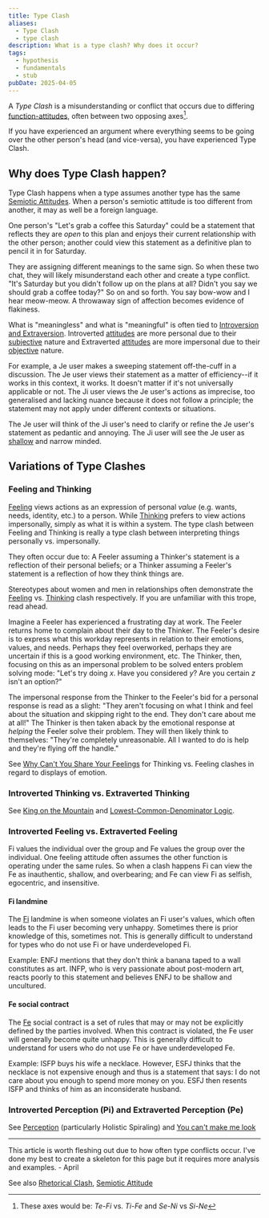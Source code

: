 ```yaml
---
title: Type Clash
aliases:
  - Type Clash
  - type clash
description: What is a type clash? Why does it occur?
tags:
  - hypothesis
  - fundamentals
  - stub
pubDate: 2025-04-05
---
```


A _Type Clash_ is a misunderstanding or conflict that occurs due to differing [function-attitudes](../fundamentals/function-attitude.md), often between two opposing axes[^1].

If you have experienced an argument where everything seems to be going over the other person's head (and vice-versa), you have experienced Type Clash.

## Why does Type Clash happen?

Type Clash happens when a type assumes another type has the same [Semiotic Attitudes](../sign-interpretation/semiotic-attitude.md). When a person's semiotic attitude is too different from another, it may as well be a foreign language.

One person's "Let's grab a coffee this Saturday" could be a statement that reflects they are _open_ to this plan and enjoys their current relationship with the other person; another could view this statement as a definitive plan to pencil it in for Saturday.

They are assigning different meanings to the same sign. So when these two chat, they will likely misunderstand each other and create a type conflict. "It's Saturday but you didn't follow up on the plans at all? Didn't you say we should grab a coffee today?" So on and so forth. You say bow-wow and I hear meow-meow. A throwaway sign of affection becomes evidence of flakiness.

What is "meaningless" and what is "meaningful" is often tied to [Introversion and Extraversion](./introversion-extraversion/index.md). Introverted [attitudes](../fundamentals/function-attitude.md) are more personal due to their [subjective](../our-difficulties/terms-with-nonobvious-meanings.md) nature and Extraverted [attitudes](../fundamentals/function-attitude.md) are more impersonal due to their [objective](../our-difficulties/terms-with-nonobvious-meanings.md) nature.

For example, a Je user makes a sweeping statement off-the-cuff in a discussion. The Je user views their statement as a matter of efficiency--if it works in this context, it works. It doesn't matter if it's not universally applicable or not. The Ji user views the Je user's actions as imprecise, too generalised and lacking nuance because it does not follow a principle; the statement may not apply under different contexts or situations.

The Je user will think of the Ji user's need to clarify or refine the Je user's statement as pedantic and annoying. The Ji user will see the Je user as [shallow](../far-flung-explorations/shallowness.md) and narrow minded.

## Variations of Type Clashes

### Feeling and Thinking

[Feeling](../function-attitude/functions/feeling.md) views actions as an expression of personal _value_ (e.g. wants, needs, identity, etc.) to a person. While [Thinking](../function-attitude/functions/thinking.md) prefers to view actions impersonally, simply as what it is within a system. The type clash between Feeling and Thinking is really a type clash between interpreting things personally vs. impersonally.

They often occur due to: A Feeler assuming a Thinker's statement is a reflection of their personal beliefs; or a Thinker assuming a Feeler's statement is a reflection of how they think things are.

Stereotypes about women and men in relationships often demonstrate the [Feeling](../function-attitude/functions/feeling.md) vs. [Thinking](../function-attitude/functions/thinking.md) clash respectively. If you are unfamiliar with this trope, read ahead.

Imagine a Feeler has experienced a frustrating day at work. The Feeler returns home to complain about their day to the Thinker. The Feeler's desire is to express what this workday represents in relation to their emotions, values, and needs. Perhaps they feel overworked, perhaps they are uncertain if this is a good working environment, etc. The Thinker, then, focusing on this as an impersonal problem to be solved enters problem solving mode: "Let's try doing _x_. Have you considered _y_? Are you certain _z_ isn't an option?"

The impersonal response from the Thinker to the Feeler's bid for a personal response is read as a slight: "They aren't focusing on what I think and feel about the situation and skipping right to the end. They don't care about me at all!" The Thinker is then taken aback by the emotional response at _helping_ the Feeler solve their problem. They will then likely think to themselves: "They're completely unreasonable. All I wanted to do is help and they're flying off the handle."

See [Why Can't You Share Your Feelings](../far-flung-explorations/why-cant-you-share-your-feelings.md) for Thinking vs. Feeling clashes in regard to displays of emotion.

### Introverted Thinking vs. Extraverted Thinking

See [King on the Mountain](../far-flung-explorations/king-on-the-mountain.md) and [Lowest-Common-Denominator Logic](../far-flung-explorations/lowest-common-denominator-logic.md).

### Introverted Feeling vs. Extraverted Feeling

Fi values the individual over the group and Fe values the group over the individual. One feeling attitude often assumes the other function is operating under the same rules. So when a clash happens Fi can view the Fe as inauthentic, shallow, and overbearing; and Fe can view Fi as selfish, egocentric, and insensitive.

#### Fi landmine

The [Fi](../function-attitude/attitudes/introverted-feeling.md) landmine is when someone violates an Fi user's values, which often leads to the Fi user becoming very unhappy. Sometimes there is prior knowledge of this, sometimes not. This is generally difficult to understand for types who do not use Fi or have underdeveloped Fi.

Example: ENFJ mentions that they don't think a banana taped to a wall constitutes as art. INFP, who is very passionate about post-modern art, reacts poorly to this statement and believes ENFJ to be shallow and uncultured.

#### Fe social contract

The [Fe](../function-attitude/attitudes/extraverted-feeling.md) social contract is a set of rules that may or may not be explicitly defined by the parties involved. When this contract is violated, the Fe user will generally become quite unhappy. This is generally difficult to understand for users who do not use Fe or have underdeveloped Fe.

Example: ISFP buys his wife a necklace. However, ESFJ thinks that the necklace is not expensive enough and thus is a statement that says: I do not care about you enough to spend more money on you. ESFJ then resents ISFP and thinks of him as an inconsiderate husband.

### Introverted Perception (Pi) and Extraverted Perception (Pe)

See [Perception](../function-attitude/functions/perception.md) (particularly Holistic Spiraling) and [You can't make me look](../far-flung-explorations/you-cant-make-me-look.md)

---

This article is worth fleshing out due to how often type conflicts occur. I've done my best to create a skeleton for this page but it requires more analysis and examples. - April

See also [Rhetorical Clash](../far-flung-explorations/rhetorical-clash.md), [Semiotic Attitude](../sign-interpretation/semiotic-attitude.md)

[^1]: These axes would be: _Te-Fi_ vs. _Ti-Fe_ and _Se-Ni_ vs _Si-Ne_
